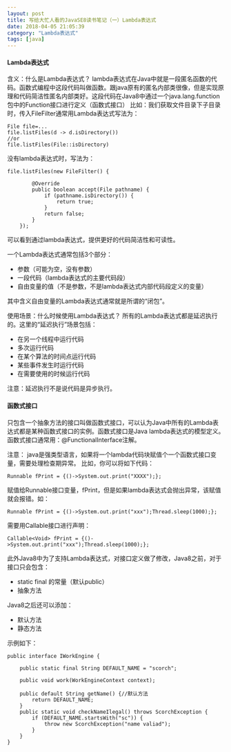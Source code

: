 ```yaml
---
layout: post
title: 写给大忙人看的JavaSE8读书笔记（一）Lambda表达式
date: 2018-04-05 21:05:39
category: "Lambda表达式"
tags: [java]
---
```


#### Lambda表达式

含义：什么是Lambda表达式？
lambda表达式在Java中就是一段匿名函数的代码。函数式编程中这段代码叫做函数。跟java原有的匿名内部类很像，但是实现原理和代码简洁性匿名内部类好。这段代码在Java8中通过一个java.lang.function包中的Function接口进行定义（函数式接口）
比如：我们获取文件目录下子目录时，传入FileFilter通常用Lambda表达式写法为：
     
	File file=...
	file.listFiles(d -> d.isDirectory())
    //or
    file.listFiles(File::isDirectory)
没有lambda表达式时，写法为：

    file.listFiles(new FileFilter() {

			@Override
			public boolean accept(File pathname) {
				if (pathname.isDirectory()) {
					return true;
				}
				return false;
			}
		});

可以看到通过lambda表达式，提供更好的代码简洁性和可读性。

一个Lambda表达式通常包括3个部分：

- 参数（可能为空，没有参数）
- 一段代码（lambda表达式的主要代码段）
- 自由变量的值（不是参数，不是lambda表达式内部代码段定义的变量）

其中含义自由变量的Lambda表达式通常就是所谓的“闭包”。

使用场景：什么时候使用Lambda表达式？
所有的Lambda表达式都是延迟执行的。这里的“延迟执行”场景包括：

- 在另一个线程中运行代码
- 多次运行代码
- 在某个算法的时间点运行代码
- 某些事件发生时运行代码
- 在需要使用的时候运行代码

注意：延迟执行不是说代码是异步执行。

#### 函数式接口
只包含一个抽象方法的接口叫做函数式接口，可以认为Java中所有的Lambda表达式都是某种函数式接口的实例。函数式接口是Java lambda表达式的模型定义。函数式接口通常用：@FunctionalInterface注解。

注意：
java是强类型语言，如果将一个lambda代码块赋值个一个函数式接口变量，需要处理检查期异常。
比如，你可以将如下代码：
    
	Runnable fPrint = {()->System.out.print("XXXX");};
赋值给Runnable接口变量，fPrint，但是如果lambda表达式会抛出异常，该赋值就会报错。如：

    Runnable fPrint = {()->System.out.print("xxx");Thread.sleep(1000);};
需要用Callable<Void>接口进行声明：

	Callable<Void> fPrint = {()->System.out.print("xxx");Thread.sleep(1000);};

此外Java8中为了支持Lambda表达式，对接口定义做了修改，Java8之前，对于接口只会包含：

- static final 的常量（默认public）
- 抽象方法

Java8之后还可以添加：

- 默认方法
- 静态方法

示例如下：

	public interface IWorkEngine {

		public static final String DEFAULT_NAME = "scorch";

		public void work(WorkEngineContext context);

		public default String getName() {//默认方法
			return DEFAULT_NAME;
		}
		public static void checkNameIlegal() throws ScorchException {
			if (DEFAULT_NAME.startsWith("sc")) {
				throw new ScorchException("name valiad");
			}
		}	
    }


